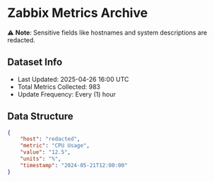 # Zabbix Metrics Archive

⚠️ **Note**: Sensitive fields like hostnames and system descriptions are redacted.

## Dataset Info
- Last Updated: 2025-04-26 16:00 UTC
- Total Metrics Collected: 983
- Update Frequency: Every (1) hour

## Data Structure
```json
{
    "host": "redacted",
    "metric": "CPU Usage",
    "value": "12.5",
    "units": "%",
    "timestamp": "2024-05-21T12:00:00"
}
```
